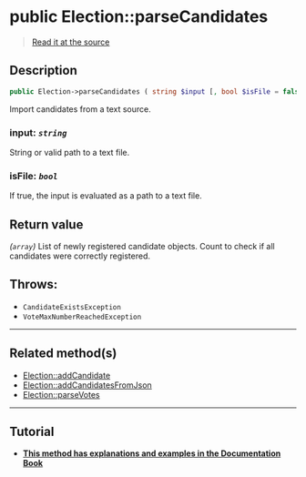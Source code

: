 # public Election::parseCandidates

> [Read it at the source](https://github.com/julien-boudry/Condorcet/blob/master/src/ElectionProcess/CandidatesProcess.php#L276)

## Description    

```php
public Election->parseCandidates ( string $input [, bool $isFile = false] ): array
```

Import candidates from a text source.
    

### **input:** *`string`*   
String or valid path to a text file.    


### **isFile:** *`bool`*   
If true, the input is evaluated as a path to a text file.    


## Return value   

*(`array`)* List of newly registered candidate objects. Count to check if all candidates were correctly registered.



## Throws:   

* ```CandidateExistsException``` 
* ```VoteMaxNumberReachedException``` 

---------------------------------------

## Related method(s)      

* [Election::addCandidate](/Docs/api-reference/Election%20Class/Election--addCandidate.md)    
* [Election::addCandidatesFromJson](/Docs/api-reference/Election%20Class/Election--addCandidatesFromJson.md)    
* [Election::parseVotes](/Docs/api-reference/Election%20Class/Election--parseVotes.md)    

---------------------------------------

## Tutorial

* **[This method has explanations and examples in the Documentation Book](https://www.condorcet.io/3.AsPhpLibrary/4.Candidates)**    
